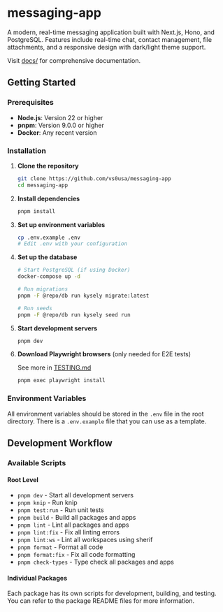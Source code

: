 # messaging-app

A modern, real-time messaging application built with Next.js, Hono, and PostgreSQL. Features include real-time chat, contact management, file attachments, and a responsive design with dark/light theme support.

Visit [docs/](./docs/) for comprehensive documentation.

## Getting Started

### Prerequisites

- **Node.js**: Version 22 or higher
- **pnpm**: Version 9.0.0 or higher
- **Docker**: Any recent version

### Installation

1. **Clone the repository**

   ```bash
   git clone https://github.com/vs0usa/messaging-app
   cd messaging-app
   ```

2. **Install dependencies**

   ```bash
   pnpm install
   ```

3. **Set up environment variables**

   ```bash
   cp .env.example .env
   # Edit .env with your configuration
   ```

4. **Set up the database**

   ```bash
   # Start PostgreSQL (if using Docker)
   docker-compose up -d
   
   # Run migrations
   pnpm -F @repo/db run kysely migrate:latest

   # Run seeds
   pnpm -F @repo/db run kysely seed run
   ```

5. **Start development servers**

   ```bash
   pnpm dev
   ```

6. **Download Playwright browsers** (only needed for E2E tests)

   See more in [TESTING.md](./docs/TESTING.md#setting-up-playwright)

   ```bash
   pnpm exec playwright install
   ```

### Environment Variables

All environment variables should be stored in the `.env` file in the root directory. There is a `.env.example` file that you can use as a template.

## Development Workflow

### Available Scripts

#### Root Level

- `pnpm dev` - Start all development servers
- `pnpm knip` - Run knip
- `pnpm test:run` - Run unit tests
- `pnpm build` - Build all packages and apps
- `pnpm lint` - Lint all packages and apps
- `pnpm lint:fix` - Fix all linting errors
- `pnpm lint:ws` - Lint all workspaces using sherif
- `pnpm format` - Format all code
- `pnpm format:fix` - Fix all code formatting
- `pnpm check-types` - Type check all packages and apps

#### Individual Packages

Each package has its own scripts for development, building, and testing. You can refer to the package README files for more information.
